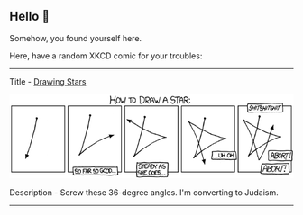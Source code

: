 ## Hello 👀

Somehow, you found yourself here.

Here, have a random XKCD comic for your troubles:

-----------------------------------

Title - [Drawing Stars](https://xkcd.com/1029)

![Drawing Stars](./random_comic.png)

Description - Screw these 36-degree angles. I'm converting to Judaism.

-----------------------------------